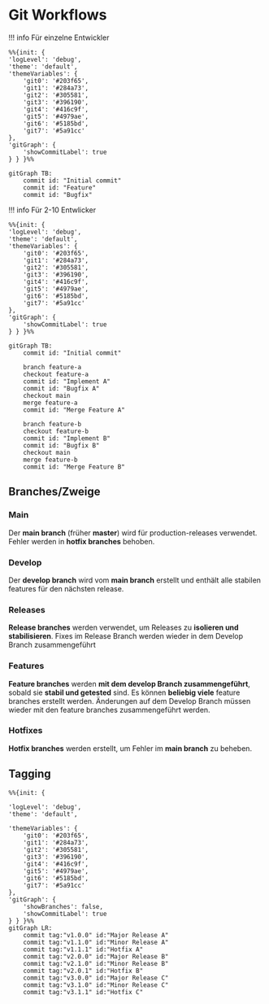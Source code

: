 # Git Workflows

!!! info
    Für einzelne Entwickler

```mermaid
%%{init: {
'logLevel': 'debug',
'theme': 'default',
'themeVariables': {
    'git0': '#203f65',
    'git1': '#284a73',
    'git2': '#305581',
    'git3': '#396190',
    'git4': '#416c9f',
    'git5': '#4979ae',
    'git6': '#5185bd',
    'git7': '#5a91cc'
},
'gitGraph': {
    'showCommitLabel': true
} } }%%

gitGraph TB:
    commit id: "Initial commit"
    commit id: "Feature"
    commit id: "Bugfix"

```

!!! info
    Für 2-10 Entwlicker

```mermaid
%%{init: {
'logLevel': 'debug',
'theme': 'default',
'themeVariables': {
    'git0': '#203f65',
    'git1': '#284a73',
    'git2': '#305581',
    'git3': '#396190',
    'git4': '#416c9f',
    'git5': '#4979ae',
    'git6': '#5185bd',
    'git7': '#5a91cc'
},
'gitGraph': {
    'showCommitLabel': true
} } }%%

gitGraph TB:
    commit id: "Initial commit"

    branch feature-a
    checkout feature-a
    commit id: "Implement A"
    commit id: "Bugfix A"
    checkout main
    merge feature-a
    commit id: "Merge Feature A"

    branch feature-b
    checkout feature-b
    commit id: "Implement B"
    commit id: "Bugfix B"
    checkout main
    merge feature-b
    commit id: "Merge Feature B"

```

## Branches/Zweige

### Main

Der **main branch** (früher **master**) wird für production-releases verwendet. Fehler werden in **hotfix branches** behoben.

### Develop

Der **develop branch** wird vom **main branch** erstellt und enthält alle stabilen features für den nächsten release.

### Releases

**Release branches** werden verwendet, um Releases zu **isolieren und stabilisieren**. Fixes im Release Branch werden wieder in dem Develop Branch zusammengeführt

### Features

**Feature branches** werden **mit dem develop Branch zusammengeführt**, sobald sie **stabil und getested** sind. Es können **beliebig viele** feature branches erstellt werden. Änderungen auf dem Develop Branch müssen wieder mit den feature branches zusammengeführt werden.

### Hotfixes

**Hotfix branches** werden erstellt, um Fehler im **main branch** zu beheben.

## Tagging

```mermaid
%%{init: {

'logLevel': 'debug',
'theme': 'default',

'themeVariables': {
    'git0': '#203f65',
    'git1': '#284a73',
    'git2': '#305581',
    'git3': '#396190',
    'git4': '#416c9f',
    'git5': '#4979ae',
    'git6': '#5185bd',
    'git7': '#5a91cc'
},
'gitGraph': {
    'showBranches': false,
    'showCommitLabel': true
} } }%%
gitGraph LR:
    commit tag:"v1.0.0" id:"Major Release A"
    commit tag:"v1.1.0" id:"Minor Release A"
    commit tag:"v1.1.1" id:"Hotfix A"
    commit tag:"v2.0.0" id:"Major Release B"
    commit tag:"v2.1.0" id:"Minor Release B"
    commit tag:"v2.0.1" id:"Hotfix B"
    commit tag:"v3.0.0" id:"Major Release C"
    commit tag:"v3.1.0" id:"Minor Release C"
    commit tag:"v3.1.1" id:"Hotfix C"
```

